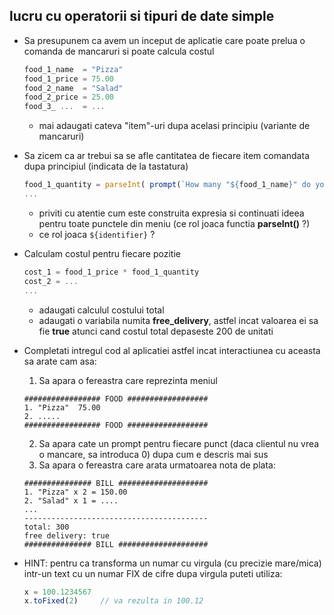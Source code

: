 ## lucru cu operatorii si tipuri de date simple

* Sa presupunem ca avem un inceput de aplicatie care poate prelua o comanda de mancaruri si poate calcula costul
  ```js
  food_1_name  = "Pizza"
  food_1_price = 75.00
  food_2_name  = "Salad"
  food_2_price = 25.00
  food_3_ ...  = ...
  
  ```
  - mai adaugati cateva "item"-uri dupa acelasi principiu (variante de mancaruri)

* Sa zicem ca ar trebui sa se afle cantitatea de fiecare item comandata dupa principiul (indicata de la tastatura) 
  ```js
  food_1_quantity = parseInt( prompt(`How many "${food_1_name}" do you want?`) )
  ...
  ```
  - priviti cu atentie cum este construita expresia si continuati ideea pentru toate punctele din meniu (ce rol joaca functia **parseInt()** ?)
  - ce rol joaca `${identifier}` ?

* Calculam costul pentru fiecare pozitie
  ```js
  cost_1 = food_1_price * food_1_quantity
  cost_2 = ...
  ...
  ```
  - adaugati calculul costului total
  - adaugati o variabila numita **free_delivery**, astfel incat valoarea ei sa fie **true** atunci cand costul total depaseste 200 de unitati

* Completati intregul cod al aplicatiei astfel incat interactiunea cu aceasta sa arate cam asa:
  1. Sa apara o fereastra care reprezinta meniul 
  
    ```
    ################# FOOD ##################
    1. "Pizza"  75.00
    2. .....
    ################# FOOD ##################
    ```
  2. Sa apara cate un prompt pentru fiecare punct (daca clientul nu vrea o mancare, sa introduca 0) dupa cum e descris mai sus
  3. Sa apara o fereastra care arata urmatoarea nota de plata:
    ```
    ############### BILL ####################
    1. "Pizza" x 2 = 150.00
    2. "Salad" x 1 = ....
    ... 
    -----------------------------------------
    total: 300
    free delivery: true
    ############### BILL ####################
    ```
 
 * HINT: pentru ca transforma un numar cu virgula (cu precizie mare/mica) intr-un text cu un numar FIX de cifre dupa virgula puteti utiliza:
    ```js
    x = 100.1234567
    x.toFixed(2)     // va rezulta in 100.12
    ```
  
